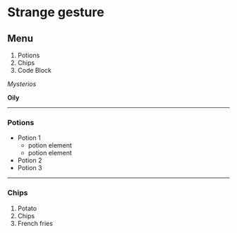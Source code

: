 # Strange gesture

## Menu

1. Potions
6. Chips
2. Code Block

*Mysterios* 

**Oily**

---
### Potions
* Potion 1
    * potion element
    * potion element
* Potion 2
* Potion 3

---
### Chips
1. Potato
2. Chips
3. French fries